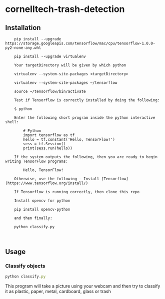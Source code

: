 # cornelltech-trash-detection

## Installation

```
	pip install --upgrade https://storage.googleapis.com/tensorflow/mac/cpu/tensorflow-1.0.0-py2-none-any.whl

	pip install --upgrade virtualenv

	Your targetDirectory will be given by which python

	virtualenv --system-site-packages <targetDirectory>

	virtualenv --system-site-packages ~/tensorflow

	source ~/tensorflow/bin/activate

	Test if Tensorflow is correctly installed by doing the following:

	$ python

	Enter the following short program inside the python interactive shell:

		# Python
		import tensorflow as tf
		hello = tf.constant('Hello, TensorFlow!')
		sess = tf.Session()
		print(sess.run(hello))

	If the system outputs the following, then you are ready to begin writing TensorFlow programs:

		Hello, TensorFlow!

	Otherwise, use the following - Install [Tensorflow](https://www.tensorflow.org/install/)

	If Tensorflow is running correctly, then clone this repo
	
	Install opencv for python
	
	pip install opencv-python

	and then finally:

	python classify.py
```

<br/>

## Usage

### Classify objects

```javascript
python classify.py
```

This program will take a picture using your webcam and then try to classify it as plastic, paper, metal, cardboard, glass or trash
